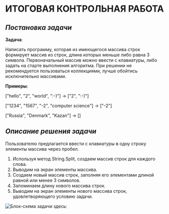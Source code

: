 # ИТОГОВАЯ КОНТРОЛЬНАЯ РАБОТА

## *Постановка задачи*

**Задача**: 

Написать программу, которая из имеющегося массива строк формирует массив из строк, длина которых меньше либо равна 3 символа. Первоначальный массив можно ввести с клавиатуры, либо задать на старте выполнения алгоритма. При решении не рекомендуется пользоваться коллекциями, лучше обойтись исключительно массивами.

**Примеры**:

["hello", "2", "world", ":-)"] -> ["2", ":-)"]

["1234", "1567", "-2", "computer science"] -> ["-2"]

["Russia", "Denmark", "Kazan"] -> []


## *Описание решения задачи*
Пользователю предлагается ввести с клавиатуры в одну строку элементы массива через пробел. 

1. Используя метод String.Split, создаем массив строк для каждого слова.
2. Выводим на экран элементы массива.
3. Создаем новый массив строк, заполняя его элементами длиной равной или менее 3 символов.
4. Запоминаем длину нового массива строк.
5. Выводим на экран элементы нового массива строк, удовлетворяющего условию задачи.

![Блок-схема задачи здесь:](C:\Users\Лидия\Desktop\Обучение\Kontrolnaya\BlokSxema.png)